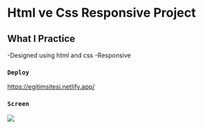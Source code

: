 # Html ve Css Responsive Project

## What I Practice
-Designed using html and css
-Responsive

### `Deploy`
https://egitimsitesi.netlify.app/

### `Screen`
![](screen.gif)
